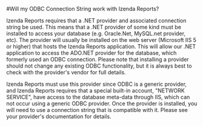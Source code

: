 #Will my ODBC Connection String work with Izenda Reports?

Izenda Reports requires that a .NET provider and associated connection string be used.  This means that a .NET provider of some kind must be installed to access your database (e.g. Oracle.Net, MySQL.net provider, etc).  The provider will usually be installed on the web server (Microsoft IIS 5 or higher) that hosts the Izenda Reports application.  This will allow our .NET application to access the ADO.NET provider for the database, which formerly used an ODBC connection.  Please note that installing a provider should not change any existing ODBC functionality, but it is always best to check with the provider's vendor for full details.

Izenda Reports must use this provider since ODBC is a generic provider, and Izenda Reports requires that a special built-in account, "NETWORK SERVICE", have access to the database meta-data through IIS, which can not occur using a generic ODBC provider. Once the provider is installed, you will need to use a connection string that is compatible with it.  Please see your provider's documentation for details.